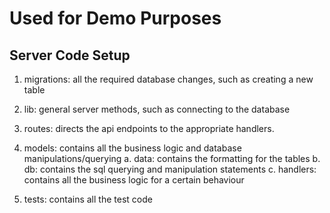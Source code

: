 # Used for Demo Purposes

## Server Code Setup
1. migrations: all the required database changes, such as creating a new table
2. lib: general server methods, such as connecting to the database
3. routes: directs the api endpoints to the appropriate handlers.
4. models: contains all the business logic and database manipulations/querying
    a. data: contains the formatting for the tables
    b. db: contains the sql querying and manipulation statements
    c. handlers: contains all the business logic for a certain behaviour

5. tests: contains all the test code
